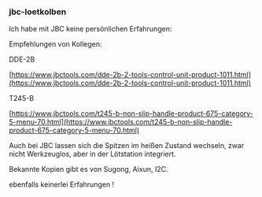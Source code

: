 ### jbc-loetkolben

Ich habe mit JBC keine persönlichen Erfahrungen: 

Empfehlungen von Kollegen: 

DDE-2B

[https://www.jbctools.com/dde-2b-2-tools-control-unit-product-1011.html](https://www.jbctools.com/dde-2b-2-tools-control-unit-product-1011.html)

T245-B

[https://www.jbctools.com/t245-b-non-slip-handle-product-675-category-5-menu-70.html](https://www.jbctools.com/t245-b-non-slip-handle-product-675-category-5-menu-70.html)

Auch bei JBC lassen sich die Spitzen im heißen Zustand wechseln, zwar nicht Werkzeuglos, aber in der Lötstation integriert. 

Bekannte Kopien gibt es von Sugong, Aixun, I2C. 

ebenfalls keinerlei Erfahrungen !
